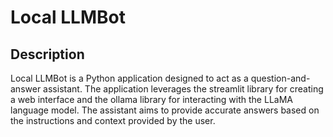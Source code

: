 ﻿# Local LLMBot
## Description
Local LLMBot is a Python application designed to act as a question-and-answer assistant. The application leverages the streamlit library for creating a web interface and the ollama library for interacting with the LLaMA language model. The assistant aims to provide accurate answers based on the instructions and context provided by the user.
